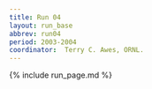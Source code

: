 ```yaml
---
title: Run 04
layout: run_base
abbrev: run04
period: 2003-2004
coordinator:  Terry C. Awes, ORNL.
---
```

{% include run_page.md %}
